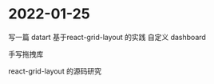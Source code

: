 # 2022-01-25

写一篇 datart 基于react-grid-layout 的实践 自定义 dashboard

手写拖拽库

react-grid-layout 的源码研究






